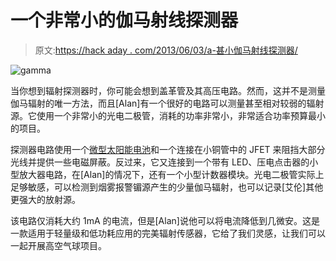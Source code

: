 # 一个非常小的伽马射线探测器

> 原文:[https://hack aday . com/2013/06/03/a-甚小伽马射线探测器/](https://hackaday.com/2013/06/03/a-very-tiny-gamma-ray-detector/)

![gamma](../Images/850fa579079b2c5c2f9556d2034e3a60.png)

当你想到辐射探测器时，你可能会想到盖革管及其高压电路。然而，这并不是测量伽马辐射的唯一方法，而且[Alan]有一个很好的电路可以测量甚至相对较弱的辐射源。它使用一个非常小的光电二极管，消耗的功率非常小，非常适合功率预算最小的项目。

探测器电路使用一个[微型太阳能电池](https://www.sparkfun.com/products/9541)和一个连接在小铜管中的 JFET 来阻挡大部分光线并提供一些电磁屏蔽。反过来，它又连接到一个带有 LED、压电点击器的小型放大器电路，在[Alan]的情况下，还有一个小型计数器模块。光电二极管实际上足够敏感，可以检测到烟雾报警镅源产生的少量伽马辐射，也可以记录[艾伦]其他更强大的放射源。

该电路仅消耗大约 1mA 的电流，但是[Alan]说他可以将电流降低到几微安。这是一款适用于轻量级和低功耗应用的完美辐射传感器，它给了我们灵感，让我们可以一起开展高空气球项目。